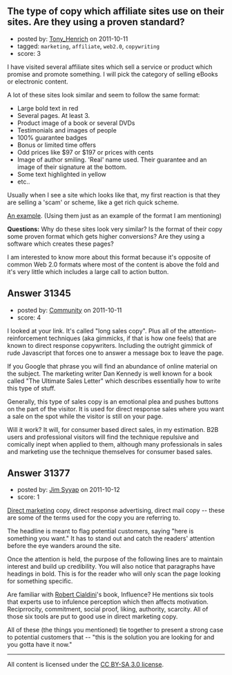 ## The type of copy which affiliate sites use on their sites. Are they using a proven standard?

- posted by: [Tony_Henrich](https://stackexchange.com/users/-1/5619-tony-henrich) on 2011-10-11
- tagged: `marketing`, `affiliate`, `web2.0`, `copywriting`
- score: 3

I have visited several affiliate sites which sell a service or product which promise and promote something. I will pick the category of selling eBooks or electronic content. 

A lot of these sites look similar and seem to follow the same format:

 - Large bold text in red
 - Several pages. At least 3.
 - Product image of a book or several DVDs
 - Testimonials and images of people
 - 100% guarantee badges
 - Bonus or limited time offers
 - Odd prices like $97 or $197 or prices with cents
 - Image of author smiling. 'Real' name used. Their guarantee and an image of their signature at the bottom.
 - Some text highlighted in yellow
 - etc..

Usually when I see a site which looks like that, my first reaction is that they are selling a 'scam' or scheme, like a get rich quick scheme. 

[An example][1]. (Using them just as an example of the format I am mentioning)

**Questions:** Why do these sites look very similar? Is the format of their copy some proven format which gets higher conversions? Are they using a software which creates these pages? 

I am interested to know more about this format because it's opposite of common Web 2.0 formats where most of the content is above the fold and it's very little which includes a large call to action button.


  [1]: http://www.mrandmrskisseducation.com/ppcseo//indexcb.htm


## Answer 31345

- posted by: [Community](https://stackexchange.com/users/-1/-1-community) on 2011-10-11
- score: 4

I looked at your link. It's called "long sales copy". Plus all of the attention-reinforcement techniques (aka gimmicks, if that is how one feels) that are known to direct response copywriters. Including the outright gimmick of rude Javascript that forces one to answer a message box to leave the page. 

If you Google that phrase you will find an abundance of online material on the subject. The marketing writer Dan Kennedy is well known for a book called "The Ultimate Sales Letter" which describes essentially how to write this type of stuff. 

Generally, this type of sales copy is an emotional plea and pushes buttons on the part of the visitor. It is used for direct response sales where you want a sale on the spot while the visitor is still on your page. 

Will it work? It will, for consumer based direct sales, in my estimation. B2B users and professional visitors will find the technique repulsive and comically inept when applied to them, although many professionals in sales and marketing use the technique themselves for consumer based sales.


## Answer 31377

- posted by: [Jim Syyap](https://stackexchange.com/users/-1/13703-jim-syyap) on 2011-10-12
- score: 1

<p><a href="http://en.wikipedia.org/wiki/Direct_marketing" rel="nofollow">Direct marketing</a> copy, direct response advertising, direct mail copy -- these are some of the terms used for the copy you are referring to.</p>

<p>The headline is meant to flag potential customers, saying "here is something you want." It has to stand out and catch the readers' attention before the eye wanders around the site. </p>

<p>Once the attention is held, the purpose of the following lines are to maintain interest and build up credibility. You will also notice that paragraphs have headings in bold. This is for the reader who will only scan the page looking for something specific.</p>

<p>Are familiar with <a href="http://en.wikipedia.org/wiki/Robert_Cialdini" rel="nofollow">Robert Cialdini</a>'s book, Influence? He mentions six tools that experts use to infulence perception which then affects motivation. Reciprrocity, commitment, social proof, liking, authority, scarcity. All of those six tools are put to good use in direct marketing copy.</p>

<p>All of these (the things you mentioned) tie together to present a strong case to potential customers that -- "this is the solution you are looking for and you gotta have it now."</p>




---

All content is licensed under the [CC BY-SA 3.0 license](https://creativecommons.org/licenses/by-sa/3.0/).
